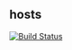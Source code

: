 ## hosts

[![Build Status](https://travis-ci.org/openset/hosts.svg?branch=master)](https://travis-ci.org/openset/hosts)
